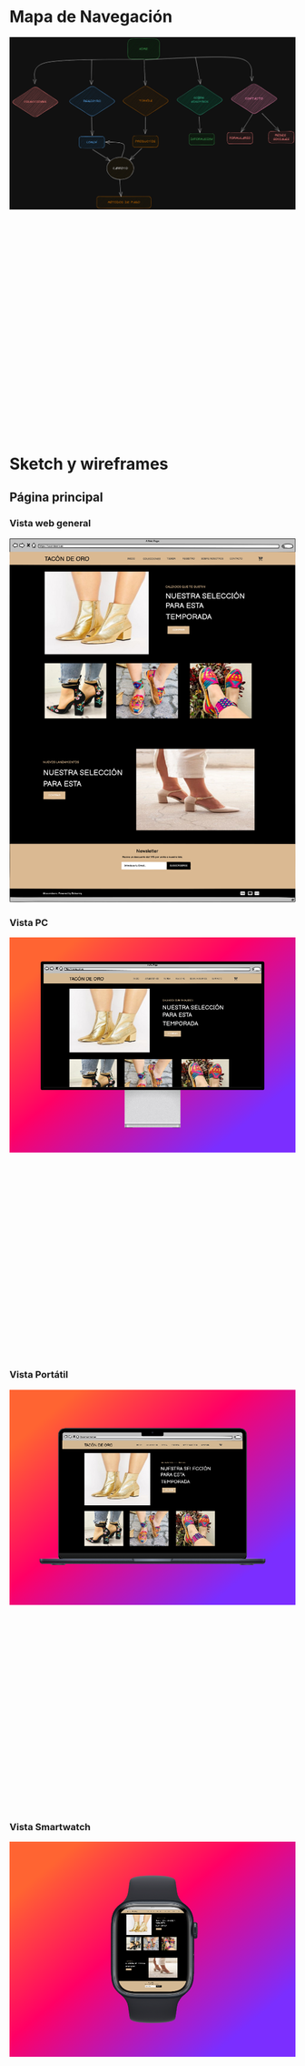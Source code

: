 # Mapa de Navegación

![](img/MAPA%20NAVEGACION%202.0%20(1).png)


<br><br><br><br><br><br><br><br><br><br><br><br><br><br><br><br><br><br><br><br><br><br>

# Sketch y wireframes

## Página principal

### Vista web general

![Principal](img/TacondeOro.png)

### Vista PC

![PC](img/TaconDeOroDESKTOP.png)

<br><br><br><br><br><br><br><br><br><br><br><br><br><br><br><br><br><br><br><br>

### Vista Portátil

![portatil](img/TaconDeOroPortatil.png)

<br><br><br><br><br><br><br><br><br><br><br><br><br><br><br><br><br><br><br><br>

### Vista Smartwatch

![smart](img/TaconDeOroSMART.png)

<br><br><br><br><br><br><br><br><br><br><br><br><br><br><br><br><br><br><br><br>

## Página Compra Online

![Compra](img/TaconDeOroSHOP.png)